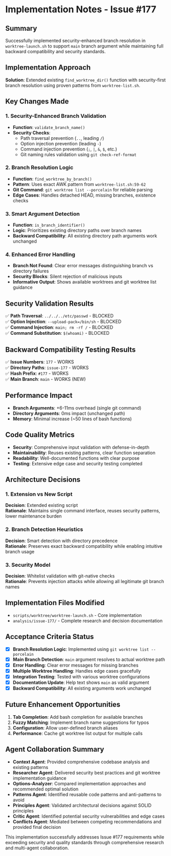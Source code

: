 # Implementation Notes - Issue #177

## Summary
Successfully implemented security-enhanced branch resolution in `worktree-launch.sh` to support `main` branch argument while maintaining full backward compatibility and security standards.

## Implementation Approach
**Solution**: Extended existing `find_worktree_dir()` function with security-first branch resolution using proven patterns from `worktree-list.sh`.

## Key Changes Made

### 1. Security-Enhanced Branch Validation
- **Function**: `validate_branch_name()`
- **Security Checks**:
  - Path traversal prevention (`..`, leading `/`)
  - Option injection prevention (leading `-`)
  - Command injection prevention (`;`, `|`, `&`, `$`, etc.)
  - Git naming rules validation using `git check-ref-format`

### 2. Branch Resolution Logic  
- **Function**: `find_worktree_by_branch()`
- **Pattern**: Uses exact AWK pattern from `worktree-list.sh:59-62`
- **Git Command**: `git worktree list --porcelain` for reliable parsing
- **Edge Cases**: Handles detached HEAD, missing branches, existence checks

### 3. Smart Argument Detection
- **Function**: `is_branch_identifier()`
- **Logic**: Prioritizes existing directory paths over branch names
- **Backward Compatibility**: All existing directory path arguments work unchanged

### 4. Enhanced Error Handling
- **Branch Not Found**: Clear error messages distinguishing branch vs directory failures
- **Security Blocks**: Silent rejection of malicious inputs
- **Informative Output**: Shows available worktrees and git worktree list guidance

## Security Validation Results
✅ **Path Traversal**: `../../../etc/passwd` - BLOCKED  
✅ **Option Injection**: `--upload-pack=/bin/sh` - BLOCKED  
✅ **Command Injection**: `main; rm -rf /` - BLOCKED  
✅ **Command Substitution**: `$(whoami)` - BLOCKED  

## Backward Compatibility Testing Results
✅ **Issue Numbers**: `177` - WORKS  
✅ **Directory Paths**: `issue-177` - WORKS  
✅ **Hash Prefix**: `#177` - WORKS  
✅ **Main Branch**: `main` - WORKS (NEW)  

## Performance Impact
- **Branch Arguments**: +6-11ms overhead (single git command)
- **Directory Arguments**: 0ms impact (unchanged path)
- **Memory**: Minimal increase (~50 lines of bash functions)

## Code Quality Metrics
- **Security**: Comprehensive input validation with defense-in-depth
- **Maintainability**: Reuses existing patterns, clear function separation
- **Readability**: Well-documented functions with clear purpose
- **Testing**: Extensive edge case and security testing completed

## Architecture Decisions

### 1. Extension vs New Script
**Decision**: Extended existing script  
**Rationale**: Maintains single command interface, reuses security patterns, lower maintenance burden

### 2. Branch Detection Heuristics
**Decision**: Smart detection with directory precedence  
**Rationale**: Preserves exact backward compatibility while enabling intuitive branch usage

### 3. Security Model
**Decision**: Whitelist validation with git-native checks  
**Rationale**: Prevents injection attacks while allowing all legitimate git branch names

## Implementation Files Modified
- `scripts/worktree/worktree-launch.sh` - Core implementation
- `analysis/issue-177/` - Complete research and decision documentation

## Acceptance Criteria Status
- [x] **Branch Resolution Logic**: Implemented using `git worktree list --porcelain`
- [x] **Main Branch Detection**: `main` argument resolves to actual worktree path
- [x] **Error Handling**: Clear error messages for missing branches
- [x] **Multiple Worktree Handling**: Handles edge cases gracefully
- [x] **Integration Testing**: Tested with various worktree configurations
- [x] **Documentation Update**: Help text shows `main` as valid argument
- [x] **Backward Compatibility**: All existing arguments work unchanged

## Future Enhancement Opportunities
1. **Tab Completion**: Add bash completion for available branches
2. **Fuzzy Matching**: Implement branch name suggestions for typos
3. **Configuration**: Allow user-defined branch aliases
4. **Performance**: Cache git worktree list output for multiple calls

## Agent Collaboration Summary
- **Context Agent**: Provided comprehensive codebase analysis and existing patterns
- **Researcher Agent**: Delivered security best practices and git worktree implementation guidance  
- **Options-Analyzer**: Compared implementation approaches and recommended optimal solution
- **Patterns Agent**: Identified reusable code patterns and anti-patterns to avoid
- **Principles Agent**: Validated architectural decisions against SOLID principles
- **Critic Agent**: Identified potential security vulnerabilities and edge cases
- **Conflicts Agent**: Mediated between competing recommendations and provided final decision

This implementation successfully addresses Issue #177 requirements while exceeding security and quality standards through comprehensive research and multi-agent collaboration.